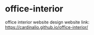 # office-interior
office interior website design
website link: https://cardinalio.github.io/office-interior/
